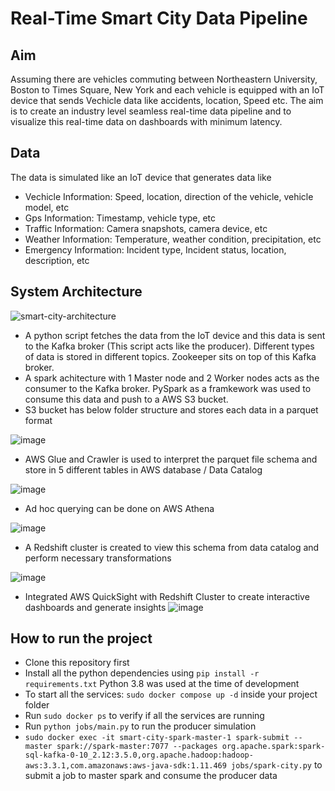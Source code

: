 # Real-Time Smart City Data Pipeline 

## Aim
Assuming there are vehicles commuting between Northeastern University, Boston to Times Square, New York and each vehicle is equipped with an IoT device that sends Vechicle data like accidents, location, Speed etc. The aim is to create an industry level seamless real-time data pipeline and to visualize this real-time data on dashboards with minimum latency. 
 
## Data
The data is simulated like an IoT device that generates data like
-  Vechicle Information: Speed, location, direction of the vehicle, vehicle model, etc
-  Gps Information: Timestamp, vehicle type, etc
-  Traffic Information: Camera snapshots, camera device, etc
-  Weather Information: Temperature, weather condition, precipitation, etc
-  Emergency Information: Incident type, Incident status, location, description, etc

## System Architecture

![smart-city-architecture](https://github.com/Pramita0410/Smart-City-Realtime-data-pipeline/assets/114774760/767597b5-f2f6-4436-a69b-71246993c15f)

- A python script fetches the data from the IoT device and this data is sent to the Kafka broker (This script acts like the producer). Different types of data is stored in different topics. Zookeeper sits on top of this Kafka broker.
- A spark achitecture with 1 Master node and 2 Worker nodes acts as the consumer to the Kafka broker. PySpark as a framkework was used to consume this data and push to a AWS S3 bucket.
- S3 bucket has below folder structure and stores each data in a parquet format

![image](https://github.com/Pramita0410/Smart-City-Realtime-data-pipeline/assets/114774760/dcdd010a-7b5c-4733-9f9a-e293692fa996)


- AWS Glue and Crawler is used to interpret the parquet file schema and store in 5 different tables in AWS database / Data Catalog

![image](https://github.com/Pramita0410/Smart-City-Realtime-data-pipeline/assets/114774760/63d60fe6-5ea3-4288-bacd-071937e65907)

- Ad hoc querying can be done on AWS Athena

![image](https://github.com/Pramita0410/Smart-City-Realtime-data-pipeline/assets/114774760/6c972f23-723b-467d-b6d6-df5249f077b9)

- A Redshift cluster is created to view this schema from data catalog and perform necessary transformations

![image](https://github.com/Pramita0410/Smart-City-Realtime-data-pipeline/assets/114774760/0d7f9b13-d400-43b8-83ff-420083d74a6d)

- Integrated AWS QuickSight with Redshift Cluster to create interactive dashboards and generate insights
![image](https://github.com/Pramita0410/Smart-City-Realtime-data-pipeline/assets/114774760/97fafff7-0d20-4a66-9d06-cedabf5a3a7a)


## How to run the project
- Clone this repository first
- Install all the python dependencies using `pip install -r requirements.txt` Python 3.8 was used at the time of development
- To start all the services: `sudo docker compose up -d` inside your project folder
- Run `sudo docker ps` to verify if all the services are running
- Run `python jobs/main.py` to run the producer simulation
- `sudo docker exec -it smart-city-spark-master-1 spark-submit --master spark://spark-master:7077 --packages org.apache.spark:spark-sql-kafka-0-10_2.12:3.5.0,org.apache.hadoop:hadoop-aws:3.3.1,com.amazonaws:aws-java-sdk:1.11.469 jobs/spark-city.py` to submit a job to master spark and consume the producer data



